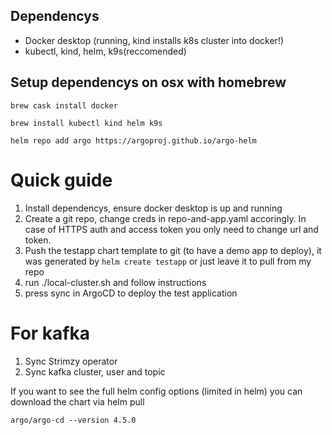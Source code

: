 ## Dependencys

 - Docker desktop (running, kind installs k8s cluster into docker!)
 - kubectl, kind, helm, k9s(reccomended)

## Setup dependencys on osx with homebrew

`brew cask install docker`

`brew install kubectl kind helm k9s`

`helm repo add argo https://argoproj.github.io/argo-helm`

# Quick guide

1. Install dependencys, ensure docker desktop is up and running
2. Create a git repo, change creds in repo-and-app.yaml accoringly. In case of HTTPS auth and access token you only need to change url and token.
3. Push the testapp chart template to git (to have a demo app to deploy), it was generated by `helm create testapp` or just leave it to pull from my repo
4. run ./local-cluster.sh and follow instructions
5. press sync in ArgoCD to deploy the test application

# For kafka
1. Sync Strimzy operator
2. Sync kafka cluster, user and topic


If you want to see the full helm config options (limited in helm) you can download the chart via helm pull

`argo/argo-cd --version 4.5.0`
